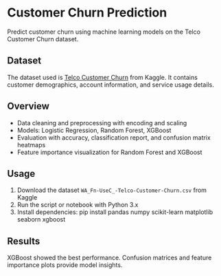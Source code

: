
# Customer Churn Prediction
Predict customer churn using machine learning models on the Telco Customer Churn dataset.

## Dataset
The dataset used is [Telco Customer Churn](https://www.kaggle.com/datasets/blastchar/telco-customer-churn) from Kaggle. It contains customer demographics, account information, and service usage details.

## Overview
- Data cleaning and preprocessing with encoding and scaling
- Models: Logistic Regression, Random Forest, XGBoost
- Evaluation with accuracy, classification report, and confusion matrix heatmaps
- Feature importance visualization for Random Forest and XGBoost

## Usage
1. Download the dataset `WA_Fn-UseC_-Telco-Customer-Churn.csv` from Kaggle
2. Run the script or notebook with Python 3.x
3. Install dependencies:
   pip install pandas numpy scikit-learn matplotlib seaborn xgboost

## Results
XGBoost showed the best performance. Confusion matrices and feature importance plots provide model insights.

